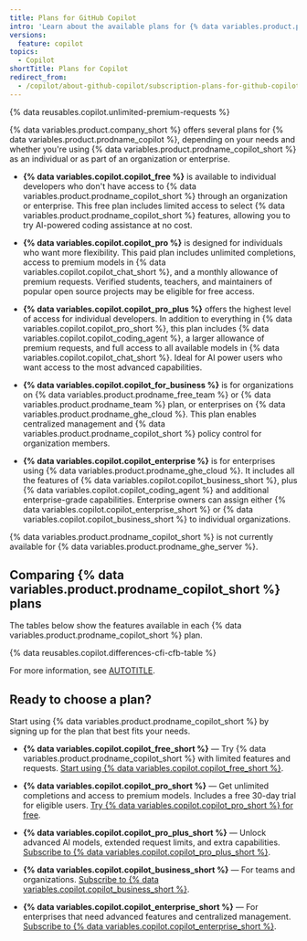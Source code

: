 ```yaml
---
title: Plans for GitHub Copilot
intro: 'Learn about the available plans for {% data variables.product.prodname_copilot_short %}.'
versions:
  feature: copilot
topics:
  - Copilot
shortTitle: Plans for Copilot
redirect_from:
  - /copilot/about-github-copilot/subscription-plans-for-github-copilot
---
```


<!-- expires 2025-06-11 -->
{% data reusables.copilot.unlimited-premium-requests %}
<!-- end expires 2025-06-11 -->

{% data variables.product.company_short %} offers several plans for {% data variables.product.prodname_copilot %}, depending on your needs and whether you're using {% data variables.product.prodname_copilot_short %} as an individual or as part of an organization or enterprise.

* **{% data variables.copilot.copilot_free %}** is available to individual developers who don't have access to {% data variables.product.prodname_copilot_short %} through an organization or enterprise. This free plan includes limited access to select {% data variables.product.prodname_copilot_short %} features, allowing you to try AI-powered coding assistance at no cost.

* **{% data variables.copilot.copilot_pro %}** is designed for individuals who want more flexibility. This paid plan includes unlimited completions, access to premium models in {% data variables.copilot.copilot_chat_short %}, and a monthly allowance of premium requests. Verified students, teachers, and maintainers of popular open source projects may be eligible for free access.

* **{% data variables.copilot.copilot_pro_plus %}** offers the highest level of access for individual developers. In addition to everything in {% data variables.copilot.copilot_pro_short %}, this plan includes {% data variables.copilot.copilot_coding_agent %}, a larger allowance of premium requests, and full access to all available models in {% data variables.copilot.copilot_chat_short %}. Ideal for AI power users who want access to the most advanced capabilities.

* **{% data variables.copilot.copilot_for_business %}** is for organizations on {% data variables.product.prodname_free_team %} or {% data variables.product.prodname_team %} plan, or enterprises on {% data variables.product.prodname_ghe_cloud %}. This plan enables centralized management and {% data variables.product.prodname_copilot_short %} policy control for organization members.

* **{% data variables.copilot.copilot_enterprise %}** is for enterprises using {% data variables.product.prodname_ghe_cloud %}. It includes all the features of {% data variables.copilot.copilot_business_short %}, plus {% data variables.copilot.copilot_coding_agent %} and additional enterprise-grade capabilities. Enterprise owners can assign either {% data variables.copilot.copilot_enterprise_short %} or {% data variables.copilot.copilot_business_short %} to individual organizations.

{% data variables.product.prodname_copilot_short %} is not currently available for {% data variables.product.prodname_ghe_server %}.

## Comparing {% data variables.product.prodname_copilot_short %} plans

The tables below show the features available in each {% data variables.product.prodname_copilot_short %} plan.

{% data reusables.copilot.differences-cfi-cfb-table %}

For more information, see [AUTOTITLE](/copilot/about-github-copilot/github-copilot-features).

## Ready to choose a plan?

Start using {% data variables.product.prodname_copilot_short %} by signing up for the plan that best fits your needs.

* **{% data variables.copilot.copilot_free_short %}** — Try {% data variables.product.prodname_copilot_short %} with limited features and requests. [Start using {% data variables.copilot.copilot_free_short %}](https://github.com/copilot).

* **{% data variables.copilot.copilot_pro_short %}** — Get unlimited completions and access to premium models. Includes a free 30-day trial for eligible users. [Try {% data variables.copilot.copilot_pro_short %} for free](https://github.com/github-copilot/signup?ref_cta=Copilot+trial&ref_loc=about+github+copilot&ref_page=docs).

* **{% data variables.copilot.copilot_pro_plus_short %}** — Unlock advanced AI models, extended request limits, and extra capabilities. [Subscribe to {% data variables.copilot.copilot_pro_plus_short %}](https://github.com/github-copilot/signup?ref_cta=Copilot+Pro%2B&ref_loc=subscriptions+page&ref_page=docs).

* **{% data variables.copilot.copilot_business_short %}** — For teams and organizations. [Subscribe to {% data variables.copilot.copilot_business_short %}](https://github.com/github-copilot/purchase?priority=business&cft=copilot_li.copilot_plans.cfb).

* **{% data variables.copilot.copilot_enterprise_short %}** — For enterprises that need advanced features and centralized management. [Subscribe to {% data variables.copilot.copilot_enterprise_short %}](https://github.com/github-copilot/purchase?priority=enterprise&cft=copilot_li.copilot_plans.ce).
